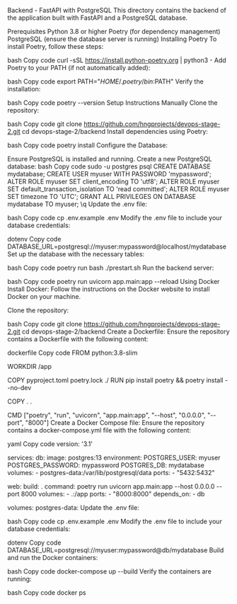 Backend - FastAPI with PostgreSQL
This directory contains the backend of the application built with FastAPI and a PostgreSQL database.

Prerequisites
Python 3.8 or higher
Poetry (for dependency management)
PostgreSQL (ensure the database server is running)
Installing Poetry
To install Poetry, follow these steps:

bash
Copy code
curl -sSL https://install.python-poetry.org | python3 -
Add Poetry to your PATH (if not automatically added):

bash
Copy code
export PATH="$HOME/.poetry/bin:$PATH"
Verify the installation:

bash
Copy code
poetry --version
Setup Instructions
Manually
Clone the repository:

bash
Copy code
git clone https://github.com/hngprojects/devops-stage-2.git
cd devops-stage-2/backend
Install dependencies using Poetry:

bash
Copy code
poetry install
Configure the Database:

Ensure PostgreSQL is installed and running.
Create a new PostgreSQL database:
bash
Copy code
sudo -u postgres psql
CREATE DATABASE mydatabase;
CREATE USER myuser WITH PASSWORD 'mypassword';
ALTER ROLE myuser SET client_encoding TO 'utf8';
ALTER ROLE myuser SET default_transaction_isolation TO 'read committed';
ALTER ROLE myuser SET timezone TO 'UTC';
GRANT ALL PRIVILEGES ON DATABASE mydatabase TO myuser;
\q
Update the .env file:

bash
Copy code
cp .env.example .env
Modify the .env file to include your database credentials:

dotenv
Copy code
DATABASE_URL=postgresql://myuser:mypassword@localhost/mydatabase
Set up the database with the necessary tables:

bash
Copy code
poetry run bash ./prestart.sh
Run the backend server:

bash
Copy code
poetry run uvicorn app.main:app --reload
Using Docker
Install Docker:
Follow the instructions on the Docker website to install Docker on your machine.

Clone the repository:

bash
Copy code
git clone https://github.com/hngprojects/devops-stage-2.git
cd devops-stage-2/backend
Create a Dockerfile:
Ensure the repository contains a Dockerfile with the following content:

dockerfile
Copy code
FROM python:3.8-slim

WORKDIR /app

COPY pyproject.toml poetry.lock ./
RUN pip install poetry && poetry install --no-dev

COPY . .

CMD ["poetry", "run", "uvicorn", "app.main:app", "--host", "0.0.0.0", "--port", "8000"]
Create a Docker Compose file:
Ensure the repository contains a docker-compose.yml file with the following content:

yaml
Copy code
version: '3.1'

services:
  db:
    image: postgres:13
    environment:
      POSTGRES_USER: myuser
      POSTGRES_PASSWORD: mypassword
      POSTGRES_DB: mydatabase
    volumes:
      - postgres-data:/var/lib/postgresql/data
    ports:
      - "5432:5432"

  web:
    build: .
    command: poetry run uvicorn app.main:app --host 0.0.0.0 --port 8000
    volumes:
      - .:/app
    ports:
      - "8000:8000"
    depends_on:
      - db

volumes:
  postgres-data:
Update the .env file:

bash
Copy code
cp .env.example .env
Modify the .env file to include your database credentials:

dotenv
Copy code
DATABASE_URL=postgresql://myuser:mypassword@db/mydatabase
Build and run the Docker containers:

bash
Copy code
docker-compose up --build
Verify the containers are running:

bash
Copy code
docker ps
